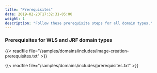 ```yaml
---
title: "Prerequisites"
date: 2019-02-23T17:32:31-05:00
weight: 1
description: "Follow these prerequisite steps for all domain types."
---
```


### Prerequisites for WLS and JRF domain types

{{< readfile file="/samples/domains/includes/image-creation-prerequisites.txt" >}}

{{< readfile file="/samples/domains/includes/prerequisites.txt" >}}
